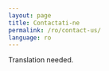 ```yaml
---
layout: page
title: Contactati-ne
permalink: /ro/contact-us/
language: ro
---
```


Translation needed.
